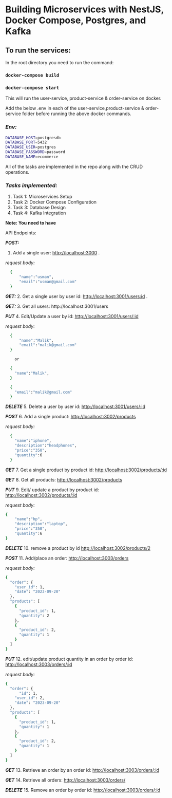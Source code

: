 #  Building Microservices with NestJS, Docker Compose, Postgres, and Kafka

## To run the services:

In the root directory you need to run the command:

### `docker-compose build`
### `docker-compose start`

This will run the user-service, product-service & order-service on docker.

Add the below .env in each of the user-service,product-service & order-service folder before running the above docker commands.
### ***Env:***
```bash
DATABASE_HOST=postgresdb
DATABASE_PORT=5432
DATABASE_USER=postgres
DATABASE_PASSWORD=password
DATABASE_NAME=ecommerce
```

All of the tasks are implemented in the repo along with the CRUD operations.

### ***Tasks implemented:***

1) Task 1: Microservices Setup
2) Task 2: Docker Compose Configuration
3) Task 3: Database Design
4) Task 4: Kafka Integration

**Note: You need to have**

API Endpoints:

**_POST:_**
1. Add a single user:
[http://localhost:3000](http://localhost:3001/users) .

_request body:_
```bash
  {
      "name":"usman",
      "email":"usman@gmail.com"
  }
```

_**GET:**_
2. Get a single user by user id:
[http://localhost:3001/users:id](http://localhost:3001/users/:id) .

_**GET:**_
3. Get all users:
http://localhost:3001/users

_**PUT**_
4. Edit/Update a user by id:
[http://localhost:3001/users/:id](http://localhost:3001/users/:id)

_request body:_
```bash
  {
      "name":"Malik",
      "email":"malik@gmail.com"
  }

    or

  {
    "name":"Malik",
  }

  {
    "email":"malik@gmail.com"
  }

```

_**DELETE**_
5.  Delete a user by user id:
[http://localhost:3001/users/:id](http://localhost:3001/users/:id)

_**POST**_
6. Add a single product:
[http://localhost:3002/products](http://localhost:3002/products)

_request body:_
```bash
  {
    "name":"iphone",
    "description":"headphones",
    "price":"350",
    "quantity":6
  }
```

_**GET**_
7.  Get a single product by product id:
[http://localhost:3002/products/:id](http://localhost:3002/products/:id)

_**GET**_
8.  Get all products:
[http://localhost:3002/products](http://localhost:3002/products)

_**PUT**_
9.  Edit/ update a product by product id:
[http://localhost:3002/products/:id](http://localhost:3002/products/:id)

_request body:_
```bash
{
    "name":"hp",
    "description":"laptop",
    "price":"350",
    "quantity":6
}
```

_**DELETE**_
10.  remove a product by id
[http://localhost:3002/products/2](http://localhost:3002/products/2)

_**POST**_
11.  Add/place an order:
[http://localhost:3003/orders](http://localhost:3003/orders)

_request body:_
```bash
{
  "order": {
    "user_id": 1,
    "date": "2023-09-20"
  },
  "products": [
    {
      "product_id": 1,
      "quantity": 2
    },
    {
      "product_id": 2,
      "quantity": 1
    }
  ]
}
```

_**PUT**_
12.  edit/update product quantity in an order by order id:
[http://localhost:3003/orders/:id](http://localhost:3003/orders/:id)

_request body:_
```bash
{
  "order": {
      "id": 1,
    "user_id": 2,
    "date": "2023-09-20"
  },
  "products": [
    {
      "product_id": 1,
      "quantity": 1
    },
    {
      "product_id": 2,
      "quantity": 1
    }
  ]
}
```

_**GET**_
13.  Retrieve an order by an order id:
[http://localhost:3003/orders/:id](http://localhost:3003/orders/:id)

_**GET**_ 
14.  Retrieve all orders:
[http://localhost:3003/orders/](http://localhost:3003/orders/)


_**DELETE**_
15.  Remove an order by order id:
[http://localhost:3003/orders/:id](http://localhost:3003/orders/:id)
